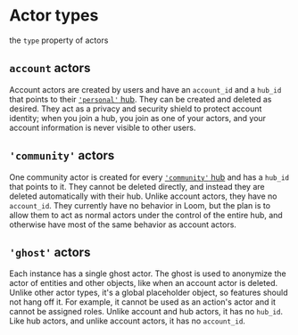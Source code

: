 # Actor types

the `type` property of actors

## `account` actors	
Account actors are created by users and have an `account_id` and a `hub_id` that points to their <a href="hub-types.md"><code>'personal'</code> hub</a>. They can be created and deleted as desired. They act as a privacy and security shield to protect account identity; when you join a hub, you join as one of your actors, and your account information is never visible to other users.	
	
## <code>'community'</code> actors

One community actor is created for every <a href="hub-types.md"><code>'community'</code> hub</a> and has a <code>hub_id</code> that points to it. They cannot be deleted directly, and instead they are deleted automatically with their hub. Unlike account actors, they have no <code>account_id</code>. They currently have no behavior in Loom, but the plan is to allow them to act as normal actors under the control of the entire hub, and otherwise have most of the same behavior as account actors.
	
## <code>'ghost'</code> actors
Each instance has a single ghost actor. The ghost is used to anonymize the actor of entities and other objects, like when an account actor is deleted. Unlike other actor types, it's a global placeholder object, so features should not hang off it. For example, it cannot be used as an action's actor and it cannot be assigned roles. Unlike account and hub actors, it has no <code>hub_id</code>. Like hub actors, and unlike account actors, it has no <code>account_id</code>.